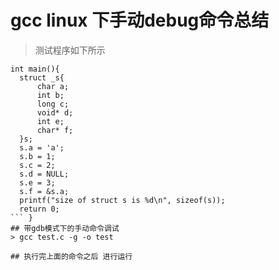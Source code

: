 # gcc linux 下手动debug命令总结

> 测试程序如下所示
  ``` #include<stdio.h>
  int main(){
  	struct _s{
		char a;
		int b;
		long c;
		void* d;
		int e;
		char* f;
  	}s;
  	s.a = 'a';
  	s.b = 1;
  	s.c = 2;
  	s.d = NULL;
  	s.e = 3;
  	s.f = &s.a;
  	printf("size of struct s is %d\n", sizeof(s));
	return 0;
  ``` }
## 带gdb模式下的手动命令调试
> gcc test.c -g -o test

## 执行完上面的命令之后 进行运行
